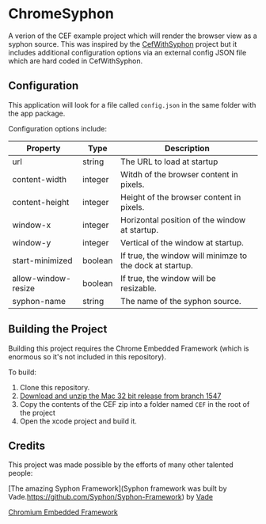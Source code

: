 # ChromeSyphon


A verion of the CEF example project which will render the browser view as a syphon source. This was inspired by the [CefWithSyphon](https://github.com/vibber/CefWithSyphon) project but it includes additional configuration options via an external config JSON file which are hard coded in CefWithSyphon.


## Configuration 

This application will look for a file called `config.json` in the same folder with the app package. 

Configuration options include:

| Property | Type | Description 
| -------- | ---- | -----------
| url      | string | The URL to load at startup
| content-width | integer | Witdh of the browser content in pixels.
| content-height | integer | Height of the browser content in pixels.
| window-x | integer | Horizontal position of the window at startup.
| window-y | integer | Vertical of the window at startup.
| start-minimized | boolean | If true, the window will minimze to the dock at startup.
| allow-window-resize | boolean | If true, the window will be resizable.
| syphon-name | string | The name of the syphon source.


## Building the Project

Building this project requires the Chrome Embedded Framework (which is enormous so it's not included in this repository).

To build:

 1. Clone this repository.
 2. [Download and unzip the Mac 32 bit release from branch 1547 ](https://cefbuilds.com/)
 3. Copy the contents of the CEF zip into a folder named `CEF` in the root of the project
 4. Open the xcode project and build it.
 
 
## Credits

This project was made possible by the efforts of many other talented people:

[The amazing Syphon Framework](Syphon framework was built by Vade.https://github.com/Syphon/Syphon-Framework) by [Vade](https://github.com/vade)

[Chromium Embedded Framework](https://bitbucket.org/chromiumembedded/cef)
